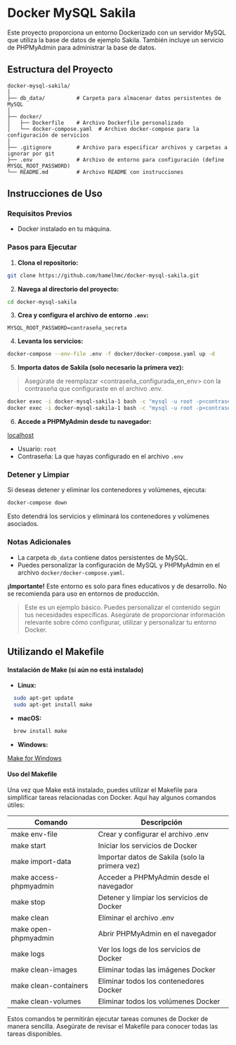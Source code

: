 # Docker MySQL Sakila

Este proyecto proporciona un entorno Dockerizado con un servidor MySQL que utiliza la base de datos de ejemplo Sakila. También incluye un servicio de PHPMyAdmin para administrar la base de datos.

## Estructura del Proyecto

```
docker-mysql-sakila/
│
├── db_data/          # Carpeta para almacenar datos persistentes de MySQL
│
├── docker/
│   ├── Dockerfile    # Archivo Dockerfile personalizado
│   └── docker-compose.yaml  # Archivo docker-compose para la configuración de servicios
│
├── .gitignore        # Archivo para especificar archivos y carpetas a ignorar por git
├── .env              # Archivo de entorno para configuración (define MYSQL_ROOT_PASSWORD)
└── README.md         # Archivo README con instrucciones
```

## Instrucciones de Uso

### Requisitos Previos

- Docker instalado en tu máquina.

### Pasos para Ejecutar

1. **Clona el repositorio:**

```bash
git clone https://github.com/hamelhmc/docker-mysql-sakila.git
```

2. **Navega al directorio del proyecto:**

```bash
cd docker-mysql-sakila

```

3. **Crea y configura el archivo de entorno `.env`:**

```
MYSQL_ROOT_PASSWORD=contraseña_secreta
```

4. **Levanta los servicios:**

```bash
docker-compose --env-file .env -f docker/docker-compose.yaml up -d
```

5. **Importa datos de Sakila (solo necesario la primera vez):**

> Asegúrate de reemplazar <contraseña_configurada_en_env> con la contraseña que configuraste en el archivo .env.

```bash
docker exec -i docker-mysql-sakila-1 bash -c "mysql -u root -p<contraseña_configurada_en_env> < /root/sakila-db/sakila-schema.sql"
docker exec -i docker-mysql-sakila-1 bash -c "mysql -u root -p<contraseña_configurada_en_env> < /root/sakila-db/sakila-data.sql"
```

6. **Accede a PHPMyAdmin desde tu navegador:**

[localhost](http://localhost:9443/)

- Usuario: `root`
- Contraseña: La que hayas configurado en el archivo `.env`

### Detener y Limpiar

Si deseas detener y eliminar los contenedores y volúmenes, ejecuta:

```bash
docker-compose down
```

Esto detendrá los servicios y eliminará los contenedores y volúmenes asociados.

### Notas Adicionales

- La carpeta `db_data` contiene datos persistentes de MySQL.
- Puedes personalizar la configuración de MySQL y PHPMyAdmin en el archivo `docker/docker-compose.yaml`.

**¡Importante!**
Este entorno es solo para fines educativos y de desarrollo. No se recomienda para uso en entornos de producción.

> Este es un ejemplo básico. Puedes personalizar el contenido según tus necesidades específicas. Asegúrate de proporcionar información relevante sobre cómo configurar, utilizar y personalizar tu entorno Docker.

## Utilizando el Makefile

#### Instalación de Make (si aún no está instalado)

- **Linux:**

```bash
  sudo apt-get update
  sudo apt-get install make
```

- **macOS:**

```bash
  brew install make
```

- **Windows:**

[Make for Windows](http://gnuwin32.sourceforge.net/packages/make.htm)

#### Uso del Makefile

Una vez que Make está instalado, puedes utilizar el Makefile para simplificar tareas relacionadas con Docker. Aquí hay algunos comandos útiles:

| Comando                | Descripción                                    |
| ---------------------- | ---------------------------------------------- |
| make env-file          | Crear y configurar el archivo .env             |
| make start             | Iniciar los servicios de Docker                |
| make import-data       | Importar datos de Sakila (solo la primera vez) |
| make access-phpmyadmin | Acceder a PHPMyAdmin desde el navegador        |
| make stop              | Detener y limpiar los servicios de Docker      |
| make clean             | Eliminar el archivo .env                       |
| make open-phpmyadmin   | Abrir PHPMyAdmin en el navegador               |
| make logs              | Ver los logs de los servicios de Docker        |
| make clean-images      | Eliminar todas las imágenes Docker             |
| make clean-containers  | Eliminar todos los contenedores Docker         |
| make clean-volumes     | Eliminar todos los volúmenes Docker            |

Estos comandos te permitirán ejecutar tareas comunes de Docker de manera sencilla. Asegúrate de revisar el Makefile para conocer todas las tareas disponibles.
